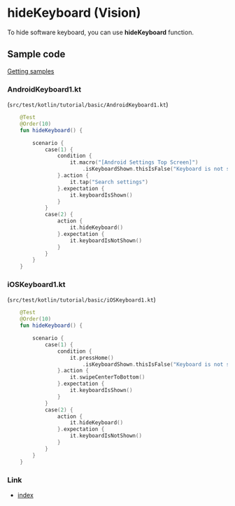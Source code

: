 # hideKeyboard (Vision)

To hide software keyboard, you can use **hideKeyboard** function.

## Sample code

[Getting samples](../../../getting_samples.md)

### AndroidKeyboard1.kt

(`src/test/kotlin/tutorial/basic/AndroidKeyboard1.kt`)

```kotlin
    @Test
    @Order(10)
    fun hideKeyboard() {

        scenario {
            case(1) {
                condition {
                    it.macro("[Android Settings Top Screen]")
                        .isKeyboardShown.thisIsFalse("Keyboard is not shown")
                }.action {
                    it.tap("Search settings")
                }.expectation {
                    it.keyboardIsShown()
                }
            }
            case(2) {
                action {
                    it.hideKeyboard()
                }.expectation {
                    it.keyboardIsNotShown()
                }
            }
        }
    }
```

####                        

### iOSKeyboard1.kt

(`src/test/kotlin/tutorial/basic/iOSKeyboard1.kt`)

```kotlin
    @Test
    @Order(10)
    fun hideKeyboard() {

        scenario {
            case(1) {
                condition {
                    it.pressHome()
                        .isKeyboardShown.thisIsFalse("Keyboard is not shown")
                }.action {
                    it.swipeCenterToBottom()
                }.expectation {
                    it.keyboardIsShown()
                }
            }
            case(2) {
                action {
                    it.hideKeyboard()
                }.expectation {
                    it.keyboardIsNotShown()
                }
            }
        }
    }
```

### Link

- [index](../../../../index.md)
